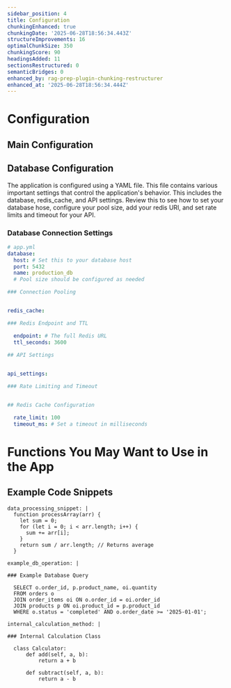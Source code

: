 ```yaml
---
sidebar_position: 4
title: Configuration
chunkingEnhanced: true
chunkingDate: '2025-06-28T18:56:34.443Z'
structureImprovements: 16
optimalChunkSize: 350
chunkingScore: 90
headingsAdded: 11
sectionsRestructured: 0
semanticBridges: 0
enhanced_by: rag-prep-plugin-chunking-restructurer
enhanced_at: '2025-06-28T18:56:34.444Z'
---
```


# Configuration

## Main Configuration

## Database Configuration


The application is configured using a YAML file. This file contains various important settings that control the application's behavior. This includes the database, redis_cache, and API settings. Review this to see how to set your database hose, configure your pool size, add your redis URl, and set rate limits and timeout for your API.

### Database Connection Settings


```yaml
# app.yml
database:
  host: # Set this to your database host
  port: 5432
  name: production_db
  # Pool size should be configured as needed

### Connection Pooling


redis_cache:

### Redis Endpoint and TTL

  endpoint: # The full Redis URL
  ttl_seconds: 3600

## API Settings

  
api_settings:

### Rate Limiting and Timeout


## Redis Cache Configuration

  rate_limit: 100
  timeout_ms: # Set a timeout in milliseconds
```

# Functions You May Want to Use in the App

## Example Code Snippets


```
data_processing_snippet: |
  function processArray(arr) {
    let sum = 0;
    for (let i = 0; i < arr.length; i++) {
      sum += arr[i];
    }
    return sum / arr.length; // Returns average
  }

example_db_operation: |

### Example Database Query

  SELECT o.order_id, p.product_name, oi.quantity
  FROM orders o
  JOIN order_items oi ON o.order_id = oi.order_id
  JOIN products p ON oi.product_id = p.product_id
  WHERE o.status = 'completed' AND o.order_date >= '2025-01-01';

internal_calculation_method: |

### Internal Calculation Class

  class Calculator:
      def add(self, a, b):
          return a + b
      
      def subtract(self, a, b):
          return a - b
```
